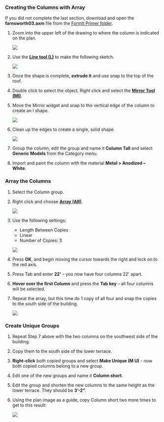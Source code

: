 ### Creating the Columns with Array
If you did not complete the last section, download and open the **farnsworth03.axm** file from the [FormIt Primer folder](https://autodesk.app.box.com/s/thavswirrbflit27rbqzl26ljj7fu1uv/1/9025446442).

1. Zoom into the upper left of the drawing to where the column is indicated on the plan.

	![](./images/5140a00b-351f-4fa8-8a18-a9e6c72012f4.png)

2. Use the [**Line tool (L)**](../formit-introduction/tool-bars.md) to make the following sketch. 

	![](./images/09cf32a7-a359-4a56-a863-60fd03053ea2.png)

3. Once the shape is complete, **extrude it** and use snap to the top of the roof.

4. Double click to select the object. Right click and select the [**Mirror Tool (MI)**](../tool-library/mirror.md).

5. Move the Mirror widget and snap to the vertical edge of the column to create an I shape. 

	![](./images/a52928c7-5c9c-46f8-b23c-241f454ccb79.png)

6. Clean up the edges to create a single, solid shape. 

	![](./images/e1265e6e-8a2a-4663-83ae-32bef74f3c25.png)

7. Group the column, edit the group and name it **Column Tall** and select **Generic** **Models** from the Category menu.

8. Import and paint the column with the material **Metal &gt; Anodized – White**.

### Array the Columns
1. Select the Column group.

2. Right click and choose [**Array (AR)**](../tool-library/tilt-array-copy-and-paste.md).

	![](./images/2fd9793f-8306-496b-b323-b9b9e1d7e89a.png)

3. Use the following settings:
	- Length Between Copies
	- Linear
	- Number of Copies: 3

 	![](./images/0ef15b54-2b06-4443-823a-e58527e23858.png)

4. Press **OK**, and begin moving the cursor towards the right and lock on to the red axis.

5. Press Tab and enter **22'** – you now have four columns 22' apart.

6. **Hover over the first Column** and press the **Tab key** – all four columns will be selected.

7. Repeat the array, but this time do 1 copy of all four and snap the copies to the south side of the building. 

	![](./images/5582b957-9965-43ba-bfa0-8102b6892f28.png)

### Create Unique Groups

1. Repeat Step 7 above with the two columns on the southwest side of the building.

2. Copy them to the south side of the lower terrace.

3. **Right-click** both copied groups and select **Make Unique (M U)** - now both copied columns belong to a new group.

4. Edit one of the new groups and name it **Column short**.

5. Edit the group and shorten the new columns to the same height as the lower terrace. They should be **3’-2”**.

6. Using the plan image as a guide, copy Column short two more times to get to this result:

	![](./images/9ffda7dc-4259-4e4b-8b72-37009701f81a.png)